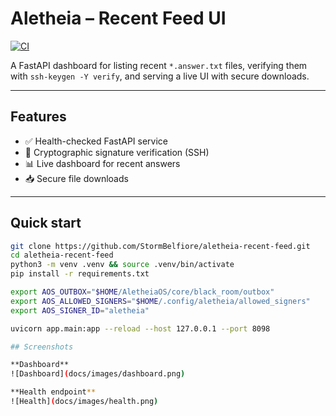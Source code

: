 # Aletheia – Recent Feed UI

[![CI](https://github.com/StormBelfiore/aletheia-recent-feed/actions/workflows/ci.yml/badge.svg)](https://github.com/StormBelfiore/aletheia-recent-feed/actions/workflows/ci.yml)

A FastAPI dashboard for listing recent `*.answer.txt` files, verifying them with `ssh-keygen -Y verify`, and serving a live UI with secure downloads.

---

## Features
- ✅ Health-checked FastAPI service  
- 🔑 Cryptographic signature verification (SSH)  
- 📊 Live dashboard for recent answers  
- 📥 Secure file downloads  

---

## Quick start

```bash
git clone https://github.com/StormBelfiore/aletheia-recent-feed.git
cd aletheia-recent-feed
python3 -m venv .venv && source .venv/bin/activate
pip install -r requirements.txt

export AOS_OUTBOX="$HOME/AletheiaOS/core/black_room/outbox"
export AOS_ALLOWED_SIGNERS="$HOME/.config/aletheia/allowed_signers"
export AOS_SIGNER_ID="aletheia"

uvicorn app.main:app --reload --host 127.0.0.1 --port 8098

## Screenshots

**Dashboard**
![Dashboard](docs/images/dashboard.png)

**Health endpoint**
![Health](docs/images/health.png)
